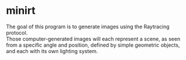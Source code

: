 # minirt
The goal of this program is to generate images using the Raytracing protocol.<br>
Those computer-generated images will each represent a scene, as seen from a specific angle and position, defined by simple geometric objects, and each with its own lighting system.
